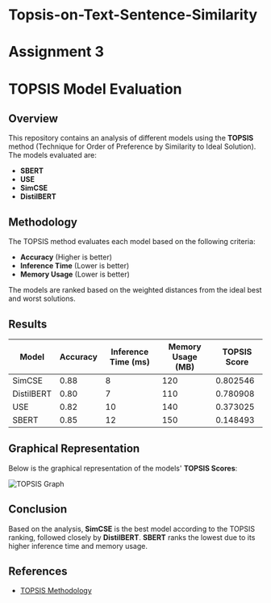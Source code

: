 # Topsis-on-Text-Sentence-Similarity
# Assignment 3
# TOPSIS Model Evaluation

## Overview
This repository contains an analysis of different models using the **TOPSIS** method (Technique for Order of Preference by Similarity to Ideal Solution). The models evaluated are:
- **SBERT**
- **USE**
- **SimCSE**
- **DistilBERT**

## Methodology
The TOPSIS method evaluates each model based on the following criteria:
- **Accuracy** (Higher is better)
- **Inference Time** (Lower is better)
- **Memory Usage** (Lower is better)

The models are ranked based on the weighted distances from the ideal best and worst solutions.

## Results

| Model       | Accuracy | Inference Time (ms) | Memory Usage (MB) | TOPSIS Score |
|-------------|----------|---------------------|-------------------|--------------|
| SimCSE      | 0.88     | 8                   | 120               | 0.802546     |
| DistilBERT  | 0.80     | 7                   | 110               | 0.780908     |
| USE         | 0.82     | 10                  | 140               | 0.373025     |
| SBERT       | 0.85     | 12                  | 150               | 0.148493     |

## Graphical Representation

Below is the graphical representation of the models' **TOPSIS Scores**:

![TOPSIS Graph](images/topsis_graph.png)

## Conclusion
Based on the analysis, **SimCSE** is the best model according to the TOPSIS ranking, followed closely by **DistilBERT**. **SBERT** ranks the lowest due to its higher inference time and memory usage.

## References
- [TOPSIS Methodology](https://en.wikipedia.org/wiki/TOPSIS)
